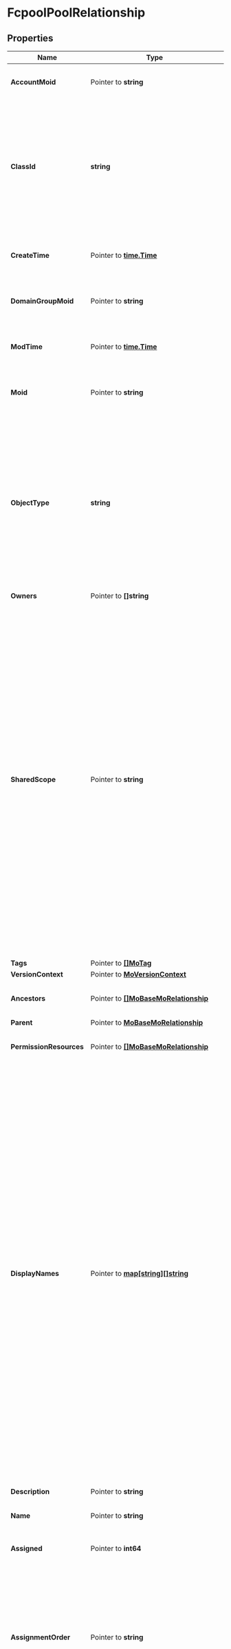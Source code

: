 # FcpoolPoolRelationship

## Properties

Name | Type | Description | Notes
------------ | ------------- | ------------- | -------------
**AccountMoid** | Pointer to **string** | The Account ID for this managed object. | [optional] [readonly] 
**ClassId** | **string** | The concrete type of this complex type. Its value must be the same as the &#39;objectType&#39; property. The OpenAPI document references this property as a discriminator value. | [readonly] 
**CreateTime** | Pointer to [**time.Time**](time.Time.md) | The time when this managed object was created. | [optional] [readonly] 
**DomainGroupMoid** | Pointer to **string** | The DomainGroup ID for this managed object. | [optional] [readonly] 
**ModTime** | Pointer to [**time.Time**](time.Time.md) | The time when this managed object was last modified. | [optional] [readonly] 
**Moid** | Pointer to **string** | The unique identifier of this Managed Object instance. | [optional] 
**ObjectType** | **string** | The fully-qualified type of this managed object, i.e. the class name. This property is optional. The ObjectType is implied from the URL path. If specified, the value of objectType must match the class name specified in the URL path. | [readonly] 
**Owners** | Pointer to **[]string** |  | [optional] 
**SharedScope** | Pointer to **string** | Intersight provides pre-built workflows, tasks and policies to end users through global catalogs. Objects that are made available through global catalogs are said to have a &#39;shared&#39; ownership. Shared objects are either made globally available to all end users or restricted to end users based on their license entitlement. Users can use this property to differentiate the scope (global or a specific license tier) to which a shared MO belongs. | [optional] [readonly] 
**Tags** | Pointer to [**[]MoTag**](mo.Tag.md) |  | [optional] 
**VersionContext** | Pointer to [**MoVersionContext**](mo.VersionContext.md) |  | [optional] 
**Ancestors** | Pointer to [**[]MoBaseMoRelationship**](mo.BaseMo.Relationship.md) | An array of relationships to moBaseMo resources. | [optional] [readonly] 
**Parent** | Pointer to [**MoBaseMoRelationship**](mo.BaseMo.Relationship.md) |  | [optional] 
**PermissionResources** | Pointer to [**[]MoBaseMoRelationship**](mo.BaseMo.Relationship.md) | An array of relationships to moBaseMo resources. | [optional] [readonly] 
**DisplayNames** | Pointer to [**map[string][]string**](array.md) | A set of display names for the MO resource. These names are calculated based on other properties of the MO and potentially properties of Ancestor MOs. Displaynames are intended as a way to provide a normalized user appropriate name for an MO, especially for MOs which do not have a &#39;Name&#39; property, which is the case for much of the inventory discovered from managed targets. There are a limited number of keys, currently &#39;short&#39; and &#39;hierarchical&#39;. The value is an array and clients should use the first element of the array. | [optional] [readonly] 
**Description** | Pointer to **string** | Description of the policy. | [optional] 
**Name** | Pointer to **string** | Name of the concrete policy. | [optional] 
**Assigned** | Pointer to **int64** | Number of IDs that are currently assigned. | [optional] [readonly] 
**AssignmentOrder** | Pointer to **string** | Assignment order decides the order in which the next identifier is allocated. * &#x60;sequential&#x60; - Identifiers are assigned in a sequential order. * &#x60;default&#x60; - Assignment order is decided by the system. | [optional] [default to "sequential"]
**Size** | Pointer to **int64** | Total number of identifiers in this pool. | [optional] [readonly] 
**IdBlocks** | Pointer to [**[]FcpoolBlock**](fcpool.Block.md) |  | [optional] 
**PoolPurpose** | Pointer to **string** | Purpose of this WWN pool. | [optional] 
**BlockHeads** | Pointer to [**[]FcpoolFcBlockRelationship**](fcpool.FcBlock.Relationship.md) | An array of relationships to fcpoolFcBlock resources. | [optional] [readonly] 
**Organization** | Pointer to [**OrganizationOrganizationRelationship**](organization.Organization.Relationship.md) |  | [optional] 

## Methods

### NewFcpoolPoolRelationship

`func NewFcpoolPoolRelationship(classId string, objectType string, ) *FcpoolPoolRelationship`

NewFcpoolPoolRelationship instantiates a new FcpoolPoolRelationship object
This constructor will assign default values to properties that have it defined,
and makes sure properties required by API are set, but the set of arguments
will change when the set of required properties is changed

### NewFcpoolPoolRelationshipWithDefaults

`func NewFcpoolPoolRelationshipWithDefaults() *FcpoolPoolRelationship`

NewFcpoolPoolRelationshipWithDefaults instantiates a new FcpoolPoolRelationship object
This constructor will only assign default values to properties that have it defined,
but it doesn't guarantee that properties required by API are set

### GetAccountMoid

`func (o *FcpoolPoolRelationship) GetAccountMoid() string`

GetAccountMoid returns the AccountMoid field if non-nil, zero value otherwise.

### GetAccountMoidOk

`func (o *FcpoolPoolRelationship) GetAccountMoidOk() (*string, bool)`

GetAccountMoidOk returns a tuple with the AccountMoid field if it's non-nil, zero value otherwise
and a boolean to check if the value has been set.

### SetAccountMoid

`func (o *FcpoolPoolRelationship) SetAccountMoid(v string)`

SetAccountMoid sets AccountMoid field to given value.

### HasAccountMoid

`func (o *FcpoolPoolRelationship) HasAccountMoid() bool`

HasAccountMoid returns a boolean if a field has been set.

### GetClassId

`func (o *FcpoolPoolRelationship) GetClassId() string`

GetClassId returns the ClassId field if non-nil, zero value otherwise.

### GetClassIdOk

`func (o *FcpoolPoolRelationship) GetClassIdOk() (*string, bool)`

GetClassIdOk returns a tuple with the ClassId field if it's non-nil, zero value otherwise
and a boolean to check if the value has been set.

### SetClassId

`func (o *FcpoolPoolRelationship) SetClassId(v string)`

SetClassId sets ClassId field to given value.


### GetCreateTime

`func (o *FcpoolPoolRelationship) GetCreateTime() time.Time`

GetCreateTime returns the CreateTime field if non-nil, zero value otherwise.

### GetCreateTimeOk

`func (o *FcpoolPoolRelationship) GetCreateTimeOk() (*time.Time, bool)`

GetCreateTimeOk returns a tuple with the CreateTime field if it's non-nil, zero value otherwise
and a boolean to check if the value has been set.

### SetCreateTime

`func (o *FcpoolPoolRelationship) SetCreateTime(v time.Time)`

SetCreateTime sets CreateTime field to given value.

### HasCreateTime

`func (o *FcpoolPoolRelationship) HasCreateTime() bool`

HasCreateTime returns a boolean if a field has been set.

### GetDomainGroupMoid

`func (o *FcpoolPoolRelationship) GetDomainGroupMoid() string`

GetDomainGroupMoid returns the DomainGroupMoid field if non-nil, zero value otherwise.

### GetDomainGroupMoidOk

`func (o *FcpoolPoolRelationship) GetDomainGroupMoidOk() (*string, bool)`

GetDomainGroupMoidOk returns a tuple with the DomainGroupMoid field if it's non-nil, zero value otherwise
and a boolean to check if the value has been set.

### SetDomainGroupMoid

`func (o *FcpoolPoolRelationship) SetDomainGroupMoid(v string)`

SetDomainGroupMoid sets DomainGroupMoid field to given value.

### HasDomainGroupMoid

`func (o *FcpoolPoolRelationship) HasDomainGroupMoid() bool`

HasDomainGroupMoid returns a boolean if a field has been set.

### GetModTime

`func (o *FcpoolPoolRelationship) GetModTime() time.Time`

GetModTime returns the ModTime field if non-nil, zero value otherwise.

### GetModTimeOk

`func (o *FcpoolPoolRelationship) GetModTimeOk() (*time.Time, bool)`

GetModTimeOk returns a tuple with the ModTime field if it's non-nil, zero value otherwise
and a boolean to check if the value has been set.

### SetModTime

`func (o *FcpoolPoolRelationship) SetModTime(v time.Time)`

SetModTime sets ModTime field to given value.

### HasModTime

`func (o *FcpoolPoolRelationship) HasModTime() bool`

HasModTime returns a boolean if a field has been set.

### GetMoid

`func (o *FcpoolPoolRelationship) GetMoid() string`

GetMoid returns the Moid field if non-nil, zero value otherwise.

### GetMoidOk

`func (o *FcpoolPoolRelationship) GetMoidOk() (*string, bool)`

GetMoidOk returns a tuple with the Moid field if it's non-nil, zero value otherwise
and a boolean to check if the value has been set.

### SetMoid

`func (o *FcpoolPoolRelationship) SetMoid(v string)`

SetMoid sets Moid field to given value.

### HasMoid

`func (o *FcpoolPoolRelationship) HasMoid() bool`

HasMoid returns a boolean if a field has been set.

### GetObjectType

`func (o *FcpoolPoolRelationship) GetObjectType() string`

GetObjectType returns the ObjectType field if non-nil, zero value otherwise.

### GetObjectTypeOk

`func (o *FcpoolPoolRelationship) GetObjectTypeOk() (*string, bool)`

GetObjectTypeOk returns a tuple with the ObjectType field if it's non-nil, zero value otherwise
and a boolean to check if the value has been set.

### SetObjectType

`func (o *FcpoolPoolRelationship) SetObjectType(v string)`

SetObjectType sets ObjectType field to given value.


### GetOwners

`func (o *FcpoolPoolRelationship) GetOwners() []string`

GetOwners returns the Owners field if non-nil, zero value otherwise.

### GetOwnersOk

`func (o *FcpoolPoolRelationship) GetOwnersOk() (*[]string, bool)`

GetOwnersOk returns a tuple with the Owners field if it's non-nil, zero value otherwise
and a boolean to check if the value has been set.

### SetOwners

`func (o *FcpoolPoolRelationship) SetOwners(v []string)`

SetOwners sets Owners field to given value.

### HasOwners

`func (o *FcpoolPoolRelationship) HasOwners() bool`

HasOwners returns a boolean if a field has been set.

### GetSharedScope

`func (o *FcpoolPoolRelationship) GetSharedScope() string`

GetSharedScope returns the SharedScope field if non-nil, zero value otherwise.

### GetSharedScopeOk

`func (o *FcpoolPoolRelationship) GetSharedScopeOk() (*string, bool)`

GetSharedScopeOk returns a tuple with the SharedScope field if it's non-nil, zero value otherwise
and a boolean to check if the value has been set.

### SetSharedScope

`func (o *FcpoolPoolRelationship) SetSharedScope(v string)`

SetSharedScope sets SharedScope field to given value.

### HasSharedScope

`func (o *FcpoolPoolRelationship) HasSharedScope() bool`

HasSharedScope returns a boolean if a field has been set.

### GetTags

`func (o *FcpoolPoolRelationship) GetTags() []MoTag`

GetTags returns the Tags field if non-nil, zero value otherwise.

### GetTagsOk

`func (o *FcpoolPoolRelationship) GetTagsOk() (*[]MoTag, bool)`

GetTagsOk returns a tuple with the Tags field if it's non-nil, zero value otherwise
and a boolean to check if the value has been set.

### SetTags

`func (o *FcpoolPoolRelationship) SetTags(v []MoTag)`

SetTags sets Tags field to given value.

### HasTags

`func (o *FcpoolPoolRelationship) HasTags() bool`

HasTags returns a boolean if a field has been set.

### GetVersionContext

`func (o *FcpoolPoolRelationship) GetVersionContext() MoVersionContext`

GetVersionContext returns the VersionContext field if non-nil, zero value otherwise.

### GetVersionContextOk

`func (o *FcpoolPoolRelationship) GetVersionContextOk() (*MoVersionContext, bool)`

GetVersionContextOk returns a tuple with the VersionContext field if it's non-nil, zero value otherwise
and a boolean to check if the value has been set.

### SetVersionContext

`func (o *FcpoolPoolRelationship) SetVersionContext(v MoVersionContext)`

SetVersionContext sets VersionContext field to given value.

### HasVersionContext

`func (o *FcpoolPoolRelationship) HasVersionContext() bool`

HasVersionContext returns a boolean if a field has been set.

### GetAncestors

`func (o *FcpoolPoolRelationship) GetAncestors() []MoBaseMoRelationship`

GetAncestors returns the Ancestors field if non-nil, zero value otherwise.

### GetAncestorsOk

`func (o *FcpoolPoolRelationship) GetAncestorsOk() (*[]MoBaseMoRelationship, bool)`

GetAncestorsOk returns a tuple with the Ancestors field if it's non-nil, zero value otherwise
and a boolean to check if the value has been set.

### SetAncestors

`func (o *FcpoolPoolRelationship) SetAncestors(v []MoBaseMoRelationship)`

SetAncestors sets Ancestors field to given value.

### HasAncestors

`func (o *FcpoolPoolRelationship) HasAncestors() bool`

HasAncestors returns a boolean if a field has been set.

### SetAncestorsNil

`func (o *FcpoolPoolRelationship) SetAncestorsNil(b bool)`

 SetAncestorsNil sets the value for Ancestors to be an explicit nil

### UnsetAncestors
`func (o *FcpoolPoolRelationship) UnsetAncestors()`

UnsetAncestors ensures that no value is present for Ancestors, not even an explicit nil
### GetParent

`func (o *FcpoolPoolRelationship) GetParent() MoBaseMoRelationship`

GetParent returns the Parent field if non-nil, zero value otherwise.

### GetParentOk

`func (o *FcpoolPoolRelationship) GetParentOk() (*MoBaseMoRelationship, bool)`

GetParentOk returns a tuple with the Parent field if it's non-nil, zero value otherwise
and a boolean to check if the value has been set.

### SetParent

`func (o *FcpoolPoolRelationship) SetParent(v MoBaseMoRelationship)`

SetParent sets Parent field to given value.

### HasParent

`func (o *FcpoolPoolRelationship) HasParent() bool`

HasParent returns a boolean if a field has been set.

### GetPermissionResources

`func (o *FcpoolPoolRelationship) GetPermissionResources() []MoBaseMoRelationship`

GetPermissionResources returns the PermissionResources field if non-nil, zero value otherwise.

### GetPermissionResourcesOk

`func (o *FcpoolPoolRelationship) GetPermissionResourcesOk() (*[]MoBaseMoRelationship, bool)`

GetPermissionResourcesOk returns a tuple with the PermissionResources field if it's non-nil, zero value otherwise
and a boolean to check if the value has been set.

### SetPermissionResources

`func (o *FcpoolPoolRelationship) SetPermissionResources(v []MoBaseMoRelationship)`

SetPermissionResources sets PermissionResources field to given value.

### HasPermissionResources

`func (o *FcpoolPoolRelationship) HasPermissionResources() bool`

HasPermissionResources returns a boolean if a field has been set.

### SetPermissionResourcesNil

`func (o *FcpoolPoolRelationship) SetPermissionResourcesNil(b bool)`

 SetPermissionResourcesNil sets the value for PermissionResources to be an explicit nil

### UnsetPermissionResources
`func (o *FcpoolPoolRelationship) UnsetPermissionResources()`

UnsetPermissionResources ensures that no value is present for PermissionResources, not even an explicit nil
### GetDisplayNames

`func (o *FcpoolPoolRelationship) GetDisplayNames() map[string][]string`

GetDisplayNames returns the DisplayNames field if non-nil, zero value otherwise.

### GetDisplayNamesOk

`func (o *FcpoolPoolRelationship) GetDisplayNamesOk() (*map[string][]string, bool)`

GetDisplayNamesOk returns a tuple with the DisplayNames field if it's non-nil, zero value otherwise
and a boolean to check if the value has been set.

### SetDisplayNames

`func (o *FcpoolPoolRelationship) SetDisplayNames(v map[string][]string)`

SetDisplayNames sets DisplayNames field to given value.

### HasDisplayNames

`func (o *FcpoolPoolRelationship) HasDisplayNames() bool`

HasDisplayNames returns a boolean if a field has been set.

### SetDisplayNamesNil

`func (o *FcpoolPoolRelationship) SetDisplayNamesNil(b bool)`

 SetDisplayNamesNil sets the value for DisplayNames to be an explicit nil

### UnsetDisplayNames
`func (o *FcpoolPoolRelationship) UnsetDisplayNames()`

UnsetDisplayNames ensures that no value is present for DisplayNames, not even an explicit nil
### GetDescription

`func (o *FcpoolPoolRelationship) GetDescription() string`

GetDescription returns the Description field if non-nil, zero value otherwise.

### GetDescriptionOk

`func (o *FcpoolPoolRelationship) GetDescriptionOk() (*string, bool)`

GetDescriptionOk returns a tuple with the Description field if it's non-nil, zero value otherwise
and a boolean to check if the value has been set.

### SetDescription

`func (o *FcpoolPoolRelationship) SetDescription(v string)`

SetDescription sets Description field to given value.

### HasDescription

`func (o *FcpoolPoolRelationship) HasDescription() bool`

HasDescription returns a boolean if a field has been set.

### GetName

`func (o *FcpoolPoolRelationship) GetName() string`

GetName returns the Name field if non-nil, zero value otherwise.

### GetNameOk

`func (o *FcpoolPoolRelationship) GetNameOk() (*string, bool)`

GetNameOk returns a tuple with the Name field if it's non-nil, zero value otherwise
and a boolean to check if the value has been set.

### SetName

`func (o *FcpoolPoolRelationship) SetName(v string)`

SetName sets Name field to given value.

### HasName

`func (o *FcpoolPoolRelationship) HasName() bool`

HasName returns a boolean if a field has been set.

### GetAssigned

`func (o *FcpoolPoolRelationship) GetAssigned() int64`

GetAssigned returns the Assigned field if non-nil, zero value otherwise.

### GetAssignedOk

`func (o *FcpoolPoolRelationship) GetAssignedOk() (*int64, bool)`

GetAssignedOk returns a tuple with the Assigned field if it's non-nil, zero value otherwise
and a boolean to check if the value has been set.

### SetAssigned

`func (o *FcpoolPoolRelationship) SetAssigned(v int64)`

SetAssigned sets Assigned field to given value.

### HasAssigned

`func (o *FcpoolPoolRelationship) HasAssigned() bool`

HasAssigned returns a boolean if a field has been set.

### GetAssignmentOrder

`func (o *FcpoolPoolRelationship) GetAssignmentOrder() string`

GetAssignmentOrder returns the AssignmentOrder field if non-nil, zero value otherwise.

### GetAssignmentOrderOk

`func (o *FcpoolPoolRelationship) GetAssignmentOrderOk() (*string, bool)`

GetAssignmentOrderOk returns a tuple with the AssignmentOrder field if it's non-nil, zero value otherwise
and a boolean to check if the value has been set.

### SetAssignmentOrder

`func (o *FcpoolPoolRelationship) SetAssignmentOrder(v string)`

SetAssignmentOrder sets AssignmentOrder field to given value.

### HasAssignmentOrder

`func (o *FcpoolPoolRelationship) HasAssignmentOrder() bool`

HasAssignmentOrder returns a boolean if a field has been set.

### GetSize

`func (o *FcpoolPoolRelationship) GetSize() int64`

GetSize returns the Size field if non-nil, zero value otherwise.

### GetSizeOk

`func (o *FcpoolPoolRelationship) GetSizeOk() (*int64, bool)`

GetSizeOk returns a tuple with the Size field if it's non-nil, zero value otherwise
and a boolean to check if the value has been set.

### SetSize

`func (o *FcpoolPoolRelationship) SetSize(v int64)`

SetSize sets Size field to given value.

### HasSize

`func (o *FcpoolPoolRelationship) HasSize() bool`

HasSize returns a boolean if a field has been set.

### GetIdBlocks

`func (o *FcpoolPoolRelationship) GetIdBlocks() []FcpoolBlock`

GetIdBlocks returns the IdBlocks field if non-nil, zero value otherwise.

### GetIdBlocksOk

`func (o *FcpoolPoolRelationship) GetIdBlocksOk() (*[]FcpoolBlock, bool)`

GetIdBlocksOk returns a tuple with the IdBlocks field if it's non-nil, zero value otherwise
and a boolean to check if the value has been set.

### SetIdBlocks

`func (o *FcpoolPoolRelationship) SetIdBlocks(v []FcpoolBlock)`

SetIdBlocks sets IdBlocks field to given value.

### HasIdBlocks

`func (o *FcpoolPoolRelationship) HasIdBlocks() bool`

HasIdBlocks returns a boolean if a field has been set.

### GetPoolPurpose

`func (o *FcpoolPoolRelationship) GetPoolPurpose() string`

GetPoolPurpose returns the PoolPurpose field if non-nil, zero value otherwise.

### GetPoolPurposeOk

`func (o *FcpoolPoolRelationship) GetPoolPurposeOk() (*string, bool)`

GetPoolPurposeOk returns a tuple with the PoolPurpose field if it's non-nil, zero value otherwise
and a boolean to check if the value has been set.

### SetPoolPurpose

`func (o *FcpoolPoolRelationship) SetPoolPurpose(v string)`

SetPoolPurpose sets PoolPurpose field to given value.

### HasPoolPurpose

`func (o *FcpoolPoolRelationship) HasPoolPurpose() bool`

HasPoolPurpose returns a boolean if a field has been set.

### GetBlockHeads

`func (o *FcpoolPoolRelationship) GetBlockHeads() []FcpoolFcBlockRelationship`

GetBlockHeads returns the BlockHeads field if non-nil, zero value otherwise.

### GetBlockHeadsOk

`func (o *FcpoolPoolRelationship) GetBlockHeadsOk() (*[]FcpoolFcBlockRelationship, bool)`

GetBlockHeadsOk returns a tuple with the BlockHeads field if it's non-nil, zero value otherwise
and a boolean to check if the value has been set.

### SetBlockHeads

`func (o *FcpoolPoolRelationship) SetBlockHeads(v []FcpoolFcBlockRelationship)`

SetBlockHeads sets BlockHeads field to given value.

### HasBlockHeads

`func (o *FcpoolPoolRelationship) HasBlockHeads() bool`

HasBlockHeads returns a boolean if a field has been set.

### SetBlockHeadsNil

`func (o *FcpoolPoolRelationship) SetBlockHeadsNil(b bool)`

 SetBlockHeadsNil sets the value for BlockHeads to be an explicit nil

### UnsetBlockHeads
`func (o *FcpoolPoolRelationship) UnsetBlockHeads()`

UnsetBlockHeads ensures that no value is present for BlockHeads, not even an explicit nil
### GetOrganization

`func (o *FcpoolPoolRelationship) GetOrganization() OrganizationOrganizationRelationship`

GetOrganization returns the Organization field if non-nil, zero value otherwise.

### GetOrganizationOk

`func (o *FcpoolPoolRelationship) GetOrganizationOk() (*OrganizationOrganizationRelationship, bool)`

GetOrganizationOk returns a tuple with the Organization field if it's non-nil, zero value otherwise
and a boolean to check if the value has been set.

### SetOrganization

`func (o *FcpoolPoolRelationship) SetOrganization(v OrganizationOrganizationRelationship)`

SetOrganization sets Organization field to given value.

### HasOrganization

`func (o *FcpoolPoolRelationship) HasOrganization() bool`

HasOrganization returns a boolean if a field has been set.


[[Back to Model list]](../README.md#documentation-for-models) [[Back to API list]](../README.md#documentation-for-api-endpoints) [[Back to README]](../README.md)


